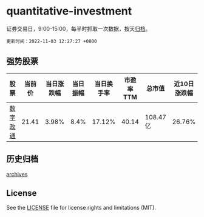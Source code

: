 # quantitative-investment

证券交易日，9:00-15:00，每半时抓取一次数据，按天[归档](archives)。

`更新时间：2022-11-03 12:27:27 +0800`

## 强势股票

|股票|当前价|当日涨跌幅|当日振幅|当日换手率|市盈率TTM|总市值|近10日涨跌幅|
|----|----|----|----|----|----|----|----|
|[数字政通](https://xueqiu.com/S/SZ300075)|21.41|3.98%|8.4%|17.12%|40.14|108.47亿|26.76%|

## 历史归档

[archives](archives)

## License

See the [LICENSE](LICENSE) file for license rights and limitations (MIT).